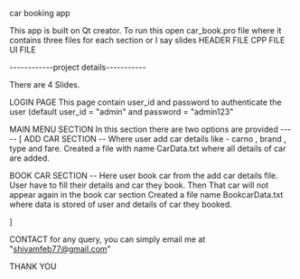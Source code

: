 car booking app

This app is built on Qt creator.
To run this open car_book.pro file where it contains three files for each section or I say slides
HEADER FILE
CPP FILE
UI FILE

------------project details----------- 

There are 4 Slides.

LOGIN PAGE
This page contain user_id and password to authenticate the user 
(default user_id = "admin"  and password = "admin123"

MAIN MENU SECTION
In this section there are two options are provided ----- 
[
ADD CAR SECTION -- Where user add car details like - carno , brand , type and fare.
Created a file with name CarData.txt where all details of car are added.

BOOK CAR SECTION --
Here user book car from the add car details file. User have to fill their details and car they book.
Then That car will not appear again in the book car section 
Created a file name BookcarData.txt where data is stored of user and details of car they booked.

]


CONTACT 
for any query, you can simply email me at "shivamfeb77@gmail.com"

THANK YOU
